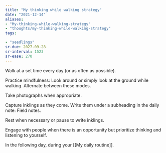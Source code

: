 ```yaml
---
title: "My thinking while walking strategy"
date: "2021-12-14"
aliases:
- "My-thinking-while-walking-strategy"
- "thoughts/my-thinking-while-walking-strategy"
tags:

- "seedlings"
sr-due: 2027-09-28
sr-interval: 1523
sr-ease: 270
---
```


Walk at a set time every day (or as often as possible).

Practice mindfulness: Look around or simply look at the ground while walking. Alternate between these modes.

Take photographs when appropriate.

Capture inklings as they come. Write them under a subheading in the daily note: Field notes.

Rest when necessary or pause to write inklings.

Engage with people when there is an opportunity but prioritize thinking and listening to yourself.

In the following day, during your [[My daily routine]].